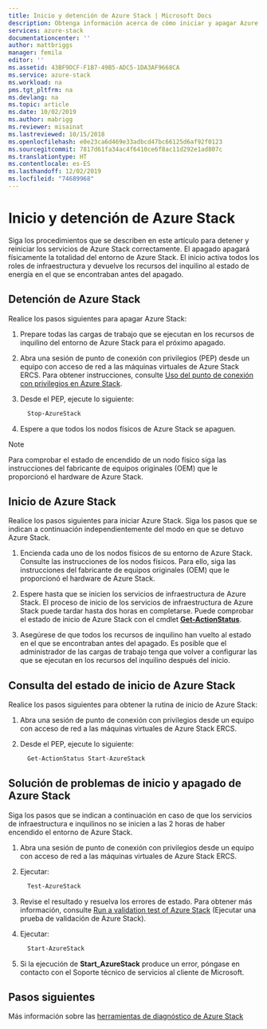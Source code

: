 ```yaml
---
title: Inicio y detención de Azure Stack | Microsoft Docs
description: Obtenga información acerca de cómo iniciar y apagar Azure Stack.
services: azure-stack
documentationcenter: ''
author: mattbriggs
manager: femila
editor: ''
ms.assetid: 43BF9DCF-F1B7-49B5-ADC5-1DA3AF9668CA
ms.service: azure-stack
ms.workload: na
pms.tgt_pltfrm: na
ms.devlang: na
ms.topic: article
ms.date: 10/02/2019
ms.author: mabrigg
ms.reviewer: misainat
ms.lastreviewed: 10/15/2018
ms.openlocfilehash: e0e23ca6d469e33adbcd47bc66125d6af92f0123
ms.sourcegitcommit: 7817d61fa34ac4f6410ce6f8ac11d292e1ad807c
ms.translationtype: HT
ms.contentlocale: es-ES
ms.lasthandoff: 12/02/2019
ms.locfileid: "74689968"
---
```

# <a name="start-and-stop-azure-stack"></a>Inicio y detención de Azure Stack
Siga los procedimientos que se describen en este artículo para detener y reiniciar los servicios de Azure Stack correctamente. El apagado apagará físicamente la totalidad del entorno de Azure Stack. El inicio activa todos los roles de infraestructura y devuelve los recursos del inquilino al estado de energía en el que se encontraban antes del apagado.

## <a name="stop-azure-stack"></a>Detención de Azure Stack 

Realice los pasos siguientes para apagar Azure Stack:

1. Prepare todas las cargas de trabajo que se ejecutan en los recursos de inquilino del entorno de Azure Stack para el próximo apagado. 

2. Abra una sesión de punto de conexión con privilegios (PEP) desde un equipo con acceso de red a las máquinas virtuales de Azure Stack ERCS. Para obtener instrucciones, consulte [Uso del punto de conexión con privilegios en Azure Stack](azure-stack-privileged-endpoint.md).

3. Desde el PEP, ejecute lo siguiente:

    ```powershell
      Stop-AzureStack
    ```

4. Espere a que todos los nodos físicos de Azure Stack se apaguen.

> [!Note]  
> Para comprobar el estado de encendido de un nodo físico siga las instrucciones del fabricante de equipos originales (OEM) que le proporcionó el hardware de Azure Stack. 

## <a name="start-azure-stack"></a>Inicio de Azure Stack 

Realice los pasos siguientes para iniciar Azure Stack. Siga los pasos que se indican a continuación independientemente del modo en que se detuvo Azure Stack.

1. Encienda cada uno de los nodos físicos de su entorno de Azure Stack. Consulte las instrucciones de los nodos físicos. Para ello, siga las instrucciones del fabricante de equipos originales (OEM) que le proporcionó el hardware de Azure Stack.

2. Espere hasta que se inicien los servicios de infraestructura de Azure Stack. El proceso de inicio de los servicios de infraestructura de Azure Stack puede tardar hasta dos horas en completarse. Puede comprobar el estado de inicio de Azure Stack con el cmdlet [**Get-ActionStatus**](#get-the-startup-status-for-azure-stack).

3. Asegúrese de que todos los recursos de inquilino han vuelto al estado en el que se encontraban antes del apagado. Es posible que el administrador de las cargas de trabajo tenga que volver a configurar las que se ejecutan en los recursos del inquilino después del inicio.

## <a name="get-the-startup-status-for-azure-stack"></a>Consulta del estado de inicio de Azure Stack

Realice los pasos siguientes para obtener la rutina de inicio de Azure Stack:

1. Abra una sesión de punto de conexión con privilegios desde un equipo con acceso de red a las máquinas virtuales de Azure Stack ERCS.

2. Desde el PEP, ejecute lo siguiente:

    ```powershell
      Get-ActionStatus Start-AzureStack
    ```

## <a name="troubleshoot-startup-and-shutdown-of-azure-stack"></a>Solución de problemas de inicio y apagado de Azure Stack

Siga los pasos que se indican a continuación en caso de que los servicios de infraestructura e inquilinos no se inicien a las 2 horas de haber encendido el entorno de Azure Stack. 

1. Abra una sesión de punto de conexión con privilegios desde un equipo con acceso de red a las máquinas virtuales de Azure Stack ERCS.

2. Ejecutar: 

    ```powershell
      Test-AzureStack
      ```

3. Revise el resultado y resuelva los errores de estado. Para obtener más información, consulte [Run a validation test of Azure Stack](azure-stack-diagnostic-test.md) (Ejecutar una prueba de validación de Azure Stack).

4. Ejecutar:

    ```powershell
      Start-AzureStack
    ```

5. Si la ejecución de **Start_AzureStack** produce un error, póngase en contacto con el Soporte técnico de servicios al cliente de Microsoft. 

## <a name="next-steps"></a>Pasos siguientes 

Más información sobre las [herramientas de diagnóstico de Azure Stack](azure-stack-configure-on-demand-diagnostic-log-collection.md#use-the-privileged-endpoint-pep-to-collect-diagnostic-logs)
